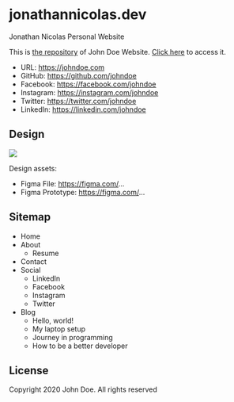# jonathannicolas.dev

Jonathan Nicolas Personal Website

This is [the repository](https://github.com/johndoe/johndoe-website) of John Doe Website. [Click here](https://johndoe.com) to access it.

- URL: https://johndoe.com
- GitHub: https://github.com/johndoe
- Facebook: https://facebook.com/johndoe
- Instagram: https://instagram.com/johndoe
- Twitter: https://twitter.com/johndoe
- LinkedIn: https://linkedin.com/johndoe

## Design

![](assets/design.jpg)

Design assets:

- Figma File: https://figma.com/...
- Figma Prototype: https://figma.com/...

## Sitemap

- Home
- About
  - Resume
- Contact
- Social
  - LinkedIn
  - Facebook
  - Instagram
  - Twitter
- Blog
  - Hello, world!
  - My laptop setup
  - Journey in programming
  - How to be a better developer

## License

Copyright 2020 John Doe. All rights reserved
